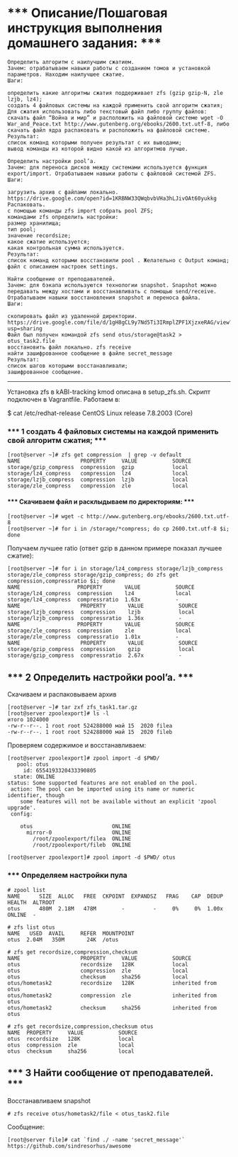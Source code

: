 # *** Описание/Пошаговая инструкция выполнения домашнего задания: ***

    Определить алгоритм с наилучшим сжатием.
    Зачем: отрабатываем навыки работы с созданием томов и установкой параметров. Находим наилучшее сжатие.
    Шаги:

    определить какие алгоритмы сжатия поддерживает zfs (gzip gzip-N, zle lzjb, lz4);
    создать 4 файловых системы на каждой применить свой алгоритм сжатия;
    Для сжатия использовать либо текстовый файл либо группу файлов:
    скачать файл “Война и мир” и расположить на файловой системе wget -O War_and_Peace.txt http://www.gutenberg.org/ebooks/2600.txt.utf-8, либо скачать файл ядра распаковать и расположить на файловой системе.
    Результат:
    список команд которыми получен результат с их выводами;
    вывод команды из которой видно какой из алгоритмов лучше.

    Определить настройки pool’a.
    Зачем: для переноса дисков между системами используется функция export/import. Отрабатываем навыки работы с файловой системой ZFS.
    Шаги:

    загрузить архив с файлами локально.
    https://drive.google.com/open?id=1KRBNW33QWqbvbVHa3hLJivOAt60yukkg
    Распаковать.
    с помощью команды zfs import собрать pool ZFS;
    командами zfs определить настройки:
    размер хранилища;
    тип pool;
    значение recordsize;
    какое сжатие используется;
    какая контрольная сумма используется.
    Результат:
    список команд которыми восстановили pool . Желательно с Output команд;
    файл с описанием настроек settings.

    Найти сообщение от преподавателей.
    Зачем: для бэкапа используются технологии snapshot. Snapshot можно передавать между хостами и восстанавливать с помощью send/receive. Отрабатываем навыки восстановления snapshot и переноса файла.
    Шаги:

    скопировать файл из удаленной директории. https://drive.google.com/file/d/1gH8gCL9y7Nd5Ti3IRmplZPF1XjzxeRAG/view?usp=sharing
    Файл был получен командой zfs send otus/storage@task2 > otus_task2.file
    восстановить файл локально. zfs receive
    найти зашифрованное сообщение в файле secret_message
    Результат:
    список шагов которыми восстанавливали;
    зашифрованное сообщение.

---

Установка zfs в kABI-tracking kmod описана в setup_zfs.sh. Скрипт подключен в Vagrantfile. Работаем в:

$ cat /etc/redhat-release 
CentOS Linux release 7.8.2003 (Core)

### *** 1  создать 4 файловых системы на каждой применить свой алгоритм сжатия; ***
```
[root@server ~]# zfs get compression  | grep -v default
NAME                   PROPERTY     VALUE           SOURCE
storage/gzip_compress  compression  gzip            local
storage/lz4_compress   compression  lz4             local
storage/lzjb_compress  compression  lzjb            local
storage/zle_compress   compression  zle             local
```

#### ***  Скачиваем файл и расклыдываем по директориям: ***

```
[root@server ~]# wget -c http://www.gutenberg.org/ebooks/2600.txt.utf-8
[root@server ~]# for i in /storage/*compress; do cp 2600.txt.utf-8 $i; done
```

Получаем лучшее ratio (ответ gzip в данном примере показал лучшее сжатие):
```
[root@server ~]# for i in storage/lz4_compress storage/lzjb_compress storage/zle_compress storage/gzip_compress; do zfs get compression,compressratio $i; done
NAME                  PROPERTY       VALUE           SOURCE
storage/lz4_compress  compression    lz4             local
storage/lz4_compress  compressratio  1.63x           -
NAME                   PROPERTY       VALUE           SOURCE
storage/lzjb_compress  compression    lzjb            local
storage/lzjb_compress  compressratio  1.36x           -
NAME                  PROPERTY       VALUE           SOURCE
storage/zle_compress  compression    zle             local
storage/zle_compress  compressratio  1.01x           -
NAME                   PROPERTY       VALUE           SOURCE
storage/gzip_compress  compression    gzip            local
storage/gzip_compress  compressratio  2.67x           -
```

## *** 2  Определить настройки pool’a. ***

Скачиваем и распаковываем архив
```
[root@server ~]# tar zxf zfs_task1.tar.gz
[root@server zpoolexport]# ls -l
итого 1024000
-rw-r--r--. 1 root root 524288000 май 15  2020 filea
-rw-r--r--. 1 root root 524288000 май 15  2020 fileb
```

Проверяем содержимое и восстанавливаем:
```
[root@server zpoolexport]# zpool import -d $PWD/ 
   pool: otus
     id: 6554193320433390805
  state: ONLINE
status: Some supported features are not enabled on the pool.
 action: The pool can be imported using its name or numeric identifier, though
	some features will not be available without an explicit 'zpool upgrade'.
 config:

	otus                         ONLINE
	  mirror-0                   ONLINE
	    /root/zpoolexport/filea  ONLINE
	    /root/zpoolexport/fileb  ONLINE

[root@server zpoolexport]# zpool import -d $PWD/ otus
```
### *** Определяем настройки пула
```
# zpool list
NAME      SIZE  ALLOC   FREE  CKPOINT  EXPANDSZ   FRAG    CAP  DEDUP    HEALTH  ALTROOT
otus      480M  2.18M   478M        -         -     0%     0%  1.00x    ONLINE  -

# zfs list otus
NAME   USED  AVAIL     REFER  MOUNTPOINT
otus  2.04M   350M       24K  /otus

# zfs get recordsize,compression,checksum
NAME                   PROPERTY     VALUE           SOURCE
otus                   recordsize   128K            local
otus                   compression  zle             local
otus                   checksum     sha256          local
otus/hometask2         recordsize   128K            inherited from otus
otus/hometask2         compression  zle             inherited from otus
otus/hometask2         checksum     sha256          inherited from otus

# zfs get recordsize,compression,checksum otus
NAME  PROPERTY     VALUE           SOURCE
otus  recordsize   128K            local
otus  compression  zle             local
otus  checksum     sha256          local
```

## *** 3 Найти сообщение от преподавателей. ***

Восстанавливаем snapshot
```
# zfs receive otus/hometask2/file < otus_task2.file
```
Сообщение:
```
[root@server file]# cat `find ./ -name 'secret_message'`
https://github.com/sindresorhus/awesome
```
